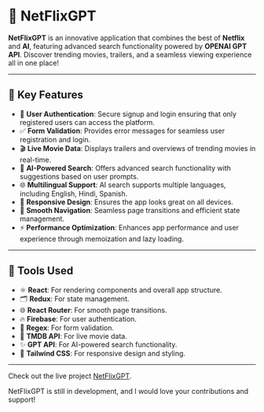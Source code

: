 # 🎥 NetFlixGPT

**NetFlixGPT** is an innovative application that combines the best of **Netflix** and **AI**, featuring advanced search functionality powered by **OPENAI GPT API**. Discover trending movies, trailers, and a seamless viewing experience all in one place!

---

## 💠 Key Features

- 🔐 **User Authentication**: Secure signup and login ensuring that only registered users can access the platform.
- ✅ **Form Validation**: Provides error messages for seamless user registration and login.
- 🎬 **Live Movie Data**: Displays trailers and overviews of trending movies in real-time.
- 🤖 **AI-Powered Search**: Offers advanced search functionality with suggestions based on user prompts.
- 🌐 **Multilingual Support**: AI search supports multiple languages, including English, Hindi, Spanish.
- 📱 **Responsive Design**: Ensures the app looks great on all devices.
- 🚀 **Smooth Navigation**: Seamless page transitions and efficient state management.
- ⚡ **Performance Optimization**: Enhances app performance and user experience through memoization and lazy loading.

---

## 💠 Tools Used

- ⚛️ **React**: For rendering components and overall app structure.
- 🗂️ **Redux**: For state management.
- 🌐 **React Router**: For smooth page transitions.
- 🔥 **Firebase**: For user authentication.
- 📝 **Regex**: For form validation.
- 🎥 **TMDB API**: For live movie data.
- ✨ **GPT API**: For AI-powered search functionality.
- 💅 **Tailwind CSS**: For responsive design and styling.

---

Check out the live project [NetFlixGPT]().

NetFlixGPT is still in development, and I would love your contributions and support!
